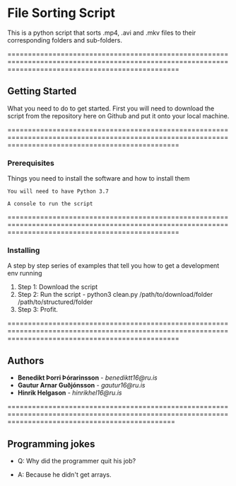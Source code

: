 # File Sorting Script

This is a python script that sorts .mp4, .avi and .mkv files to their corresponding folders and sub-folders.

======================================================================================================================================================

## Getting Started

What you need to do to get started. First you will need to download the script from the repository here on Github and put it onto your local machine.

======================================================================================================================================================

### Prerequisites

Things you need to install the software and how to install them

```
You will need to have Python 3.7

A console to run the script
```
======================================================================================================================================================

### Installing

A step by step series of examples that tell you how to get a development env running

1. Step 1: Download the script
2. Step 2: Run the script - python3 clean.py /path/to/download/folder /path/to/structured/folder
3. Step 3: Profit.

======================================================================================================================================================

## Authors

* **Benedikt Þorri Þórarinsson** - _benediktt16@ru.is_
* **Gautur Arnar Guðjónsson** - _gautur16@ru.is_
* **Hinrik Helgason** - _hinrikhel16@ru.is_

=====================================================================================================================================================

## Programming jokes

* Q: Why did the programmer quit his job?

* A: Because he didn't get arrays.